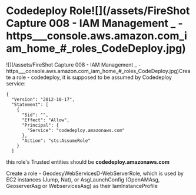 

# Codedeploy Role![](/assets/FireShot Capture 008 - IAM Management _ - https___console.aws.amazon.com_iam_home_#_roles_CodeDeploy.jpg)

![](/assets/FireShot Capture 008 - IAM Management _ - https___console.aws.amazon.com_iam_home_#_roles_CodeDeploy.jpg)Create a role - codedeploy, it is supposed to be assumed by Codedeploy service:

```
{
  "Version": "2012-10-17",
  "Statement": [
    {
      "Sid": "",
      "Effect": "Allow",
      "Principal": {
        "Service": "codedeploy.amazonaws.com"
      },
      "Action": "sts:AssumeRole"
    }
  ]
```

this role's Trusted entities should be **codedeploy.amazonaws.com**



Create a role - GeodesyWebServicesD-WebServerRole, which is used by EC2 instances \(Jump, Nat\), or AsgLaunchConfig \(OpenAMAsg, GeoserverAsg or WebservicesAsg\) as their IamInstanceProfile

